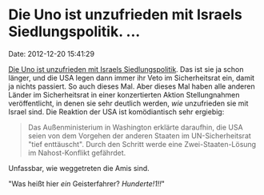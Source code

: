 Die Uno ist unzufrieden mit Israels Siedlungspolitik. \...
==========================================================

Date: 2012-12-20 15:41:29

[Die Uno ist unzufrieden mit Israels
Siedlungspolitik](http://sz.de/1.1555557). Das ist sie ja schon länger,
und die USA legen dann immer ihr Veto im Sicherheitsrat ein, damit ja
nichts passiert. So auch dieses Mal. Aber dieses Mal haben alle anderen
Länder im Sicherheitsrat in einer konzertierten Aktion Stellungnahmen
veröffentlicht, in denen sie sehr deutlich werden, *wie* unzufrieden sie
mit Israel sind. Die Reaktion der USA ist komödiantisch sehr ergiebig:

> Das Außenministerium in Washington erklärte daraufhin, die USA seien
> von dem Vorgehen der anderen Staaten im UN-Sicherheitsrat \"tief
> enttäuscht\". Durch den Schritt werde eine Zwei-Staaten-Lösung im
> Nahost-Konflikt gefährdet.

Unfassbar, wie weggetreten die Amis sind.

\"Was heißt hier *ein* Geisterfahrer? *Hunderte!1!!*\"

